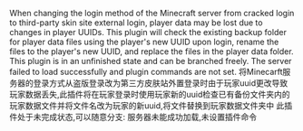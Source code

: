 When changing the login method of the Minecraft server from cracked login to third-party skin site external login, player data may be lost due to changes in player UUIDs. This plugin will check the existing backup folder for player data files using the player's new UUID upon login, rename the files to the player's new UUID, and replace the files in the player data folder.
This plugin is in an unfinished state and can be branched freely. The server failed to load successfully and plugin commands are not set.
将Minecarft服务器的登录方式从盗版登录改为第三方皮肤站外置登录时由于玩家uuid更改导致玩家数据丢失,此插件将在玩家登录时使用玩家新的uuid检查已有备份文件夹内的玩家数据文件并将文件名改为玩家的新uuid,将文件替换到玩家数据文件夹中
此插件处于未完成状态,可以随意分支: 服务器未能成功加载,未设置插件命令
